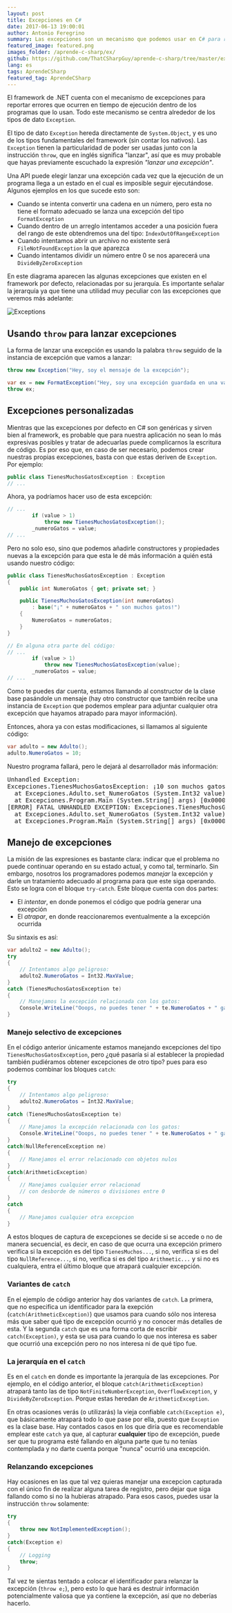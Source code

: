 ```yaml
---
layout: post
title: Excepciones en C#
date: 2017-06-13 19:00:01
author: Antonio Feregrino
summary: Las excepciones son un mecanismo que podemos usar en C# para reportar errores en nuestros programas y poder manejarlos apropiadamente.
featured_image: featured.png
images_folder: /aprende-c-sharp/ex/
github: https://github.com/ThatCSharpGuy/aprende-c-sharp/tree/master/excepciones
lang: es
tags: AprendeCSharp
featured_tag: AprendeCSharp
---
```


El framework de .NET cuenta con el mecanismo de excepciones para reportar errores que ocurren en tiempo de ejecución dentro de los programas que lo usan. Todo este mecanismo se centra alrededor de los tipos de dato `Exception`.

El tipo de dato `Exception` hereda directamente de `System.Object`, y es uno de los tipos fundamentales del framework (sin contar los nativos). Las `Exception` tienen la particularidad de poder ser usadas junto con la instrucción `throw`, que en inglés significa "lanzar", así que es muy probable que hayas previamente escuchado la expresión *"lanzar una excepción"*.

Una API puede elegir lanzar una excepción cada vez que la ejecución de un programa llega a un estado en el cual es imposible seguir ejecutándose. Algunos ejemplos en los que sucede esto son: 

 - Cuando se intenta convertir una cadena en un número, pero esta no tiene el formato adecuado se lanza una excepción del tipo `FormatException`  
 - Cuando dentro de un arreglo intentamos acceder a una posición fuera del rango de este obtendremos una del tipo: `IndexOutOfRangeException`
 - Cuando intentamos abrir un archivo no existente será `FileNotFoundException` la que aparezca
 - Cuando intentamos dividir un número entre 0 se nos aparecerá una `DivideByZeroException`

En este diagrama aparecen las algunas excepciones que existen en el framework por defecto, relacionadas por su jerarquía. Es importante señalar la jerarquía ya que tiene una utilidad muy peculiar con las excepciones que veremos más adelante:

<img src="https://thatcsharpguy.github.io/postimages/aprende-c-sharp__ex__diagram.png" title="Exceptions" />

## Usando `throw` para lanzar excepciones

La forma de lanzar una excepción es usando la palabra `throw` seguido de la instancia de excepción que vamos a lanzar: 

```csharp  
throw new Exception("Hey, soy el mensaje de la excepción");

var ex = new FormatException("Hey, soy una excepción guardada en una variable");
throw ex;
```  

## Excepciones personalizadas 

Mientras que las excepciones por defecto en C# son genéricas y sirven bien al framework, es probable que para nuestra aplicación no sean lo más expresivas posibles y tratar de adecuarlas puede complicarnos la escritura de código. Es por eso que, en caso de ser necesario, podemos crear nuestras propias excepciones, basta con que estas deriven de `Exception`. Por ejemplo:

```csharp  
public class TienesMuchosGatosException : Exception
// ...
```  

Ahora, ya podríamos hacer uso de esta excepción:

```csharp  
// ...
        if (value > 1)
            throw new TienesMuchosGatosException();
        _numeroGatos = value;
// ...
```  

Pero no solo eso, sino que podemos añadirle constructores y propiedades nuevas a la excepción para que esta le dé más información a quién está usando nuestro código:

```csharp  
public class TienesMuchosGatosException : Exception
{
    public int NumeroGatos { get; private set; }

    public TienesMuchosGatosException(int numeroGatos) 
        : base("¡" + numeroGatos + " son muchos gatos!")
    {
        NumeroGatos = numeroGatos;
    }
}

// En alguna otra parte del código:
// ...
        if (value > 1)
            throw new TienesMuchosGatosException(value);
        _numeroGatos = value;
// ...
```  

Como te puedes dar cuenta, estamos llamando al constructor de la clase base pasándole un mensaje (hay otro constructor que también recibe una instancia de `Exception` que podemos emplear para adjuntar cualquier otra excepción que hayamos atrapado para mayor información).

Entonces, ahora ya con estas modificaciones, si llamamos al siguiente código:

```csharp  
var adulto = new Adulto();
adulto.NumeroGatos = 10;
```  

Nuestro programa fallará, pero le dejará al desarrollador más información:

<pre>
Unhandled Exception:
Excepciones.TienesMuchosGatosException: ¡10 son muchos gatos!
  at Excepciones.Adulto.set_NumeroGatos (System.Int32 value) [0x00009] in /Users/fferegrino/Documents/github/aprende-c-sharp/excepciones/Adulto.cs:17 
  at Excepciones.Program.Main (System.String[] args) [0x00007] in /Users/fferegrino/Documents/github/aprende-c-sharp/excepciones/Program.cs:22 
[ERROR] FATAL UNHANDLED EXCEPTION: Excepciones.TienesMuchosGatosException: ¡10 son muchos gatos!
  at Excepciones.Adulto.set_NumeroGatos (System.Int32 value) [0x00009] in /Users/fferegrino/Documents/github/aprende-c-sharp/excepciones/Adulto.cs:17 
  at Excepciones.Program.Main (System.String[] args) [0x00007] in /Users/fferegrino/Documents/github/aprende-c-sharp/excepciones/Program.cs:22 
</pre>

## Manejo de excepciones

La misión de las expresiones es bastante clara: indicar que el problema no puede continuar operando en su estado actual, y como tal, terminarlo. Sin embargo, nosotros los programadores podemos *manejar* la excepción y darle un tratamiento adecuado al programa para que este siga operando. Esto se logra con el bloque `try-catch`. Este bloque cuenta con dos partes: 

- El *intentar*, en donde ponemos el código que podría generar una excepción
- El *atrapar*, en donde reaccionaremos eventualmente a la excepción ocurrida

Su sintaxis es así:  

```csharp  
var adulto2 = new Adulto();
try
{
    // Intentamos algo peligroso:
    adulto2.NumeroGatos = Int32.MaxValue;
}
catch (TienesMuchosGatosException te)
{
    // Manejamos la excepción relacionada con los gatos:
    Console.WriteLine("Ooops, no puedes tener " + te.NumeroGatos + " gatos");
}
```  

### Manejo selectivo de excepciones 

En el código anterior únicamente estamos manejando excepciones del tipo `TienesMuchosGatosException`, pero ¿qué pasaría si al establecer la propiedad también pudiéramos obtener excepciones de otro tipo? pues para eso podemos combinar los bloques `catch`: 

```csharp  
try
{
    // Intentamos algo peligroso:
    adulto2.NumeroGatos = Int32.MaxValue;
}
catch (TienesMuchosGatosException te)
{
    // Manejamos la excepción relacionada con los gatos:
    Console.WriteLine("Ooops, no puedes tener " + te.NumeroGatos + " gatos");
}
catch(NullReferenceException ne)
{
    // Manejamos el error relacionado con objetos nulos
} 
catch(ArithmeticException)
{
    // Manejamos cualquier error relacionad 
    // con desborde de números o divisiones entre 0
}
catch
{
    // Manejamos cualquier otra excepcion
}
```  

A estos bloques de captura de excepciones se decide si se accede o no de manera secuencial, es decir, en caso de que ocurra una excepción primero verifica si la excepción es del tipo `TienesMuchos...`, si no, verifica si es del tipo `NullReference...`, si no, verifica si es del tipo `Arithmetic...` y si no es cualquiera, entra el último bloque que atrapará cualquier excepción.

### Variantes de `catch`  
En el ejemplo de código anterior hay dos variantes de `catch`. La primera, que no especifica un identificador para la exepción (`catch(ArithmeticException)`) que usamos para cuando sólo nos interesa más que saber qué tipo de excepción ocurrió y no conocer más detalles de esta. Y la segunda `catch` que es una forma corta de escribir `catch(Exception)`, y esta se usa para cuando lo que nos interesa es saber que ocurrió una excepción pero no nos interesa ni de qué tipo fue.

### La jerarquía en el `catch`  

Es en el `catch` en donde es importante la jerarquía de las excepciones. Por ejemplo, en el código anterior, el bloque `catch(ArithmeticException)` atrapará tanto las de tipo `NotFiniteNumberException`, `OverflowException`, y `DivideByZeroException`. Porque estas heredan de `ArithmeticException`. 

En otras ocasiones verás (o utilizarás) la vieja confiable `catch(Exception e)`, que básicamente atrapará todo lo que pase por ella, puesto que `Exception` es la clase base. Hay contados casos en los que diría que es recomendable emplear este `catch` ya que, al capturar **cualquier** tipo de excepción, puede ser que tu programa esté fallando en alguna parte que tu no tenías contemplada y no darte cuenta porque "nunca" ocurrió una excepción.

### Relanzando excepciones  

Hay ocasiones en las que tal vez quieras manejar una excepcion capturada con el único fin de realizar alguna tarea de registro, pero dejar que siga fallando como si no la hubieras atrapado. Para esos casos, puedes usar la instrucción `throw` solamente:

```csharp  
try
{
    throw new NotImplementedException();
}
catch(Exception e)
{
    // Logging
    throw;
}
```  

Tal vez te sientas tentado a colocar el identificador para relanzar la excepción (`throw e;`), pero esto lo que hará es destruir información potencialmente valiosa que ya contiene la excepción, así que no deberías hacerlo.  

